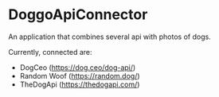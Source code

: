 # DoggoApiConnector

An application that combines several api with photos of dogs. 

Currently, connected are:
- DogCeo (https://dog.ceo/dog-api/)
- Random Woof (https://random.dog/)
- TheDogApi (https://thedogapi.com/)